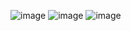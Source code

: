 ![image](https://user-images.githubusercontent.com/79637254/218171871-f6d20e75-d03b-4028-a5ce-01c01cf62579.png)
![image](https://user-images.githubusercontent.com/79637254/218171950-a9398d93-b279-4a22-947c-9001455bc7ce.png)
![image](https://user-images.githubusercontent.com/79637254/218172015-d1285a9a-b5a1-4615-91a9-e00a103a7334.png)
